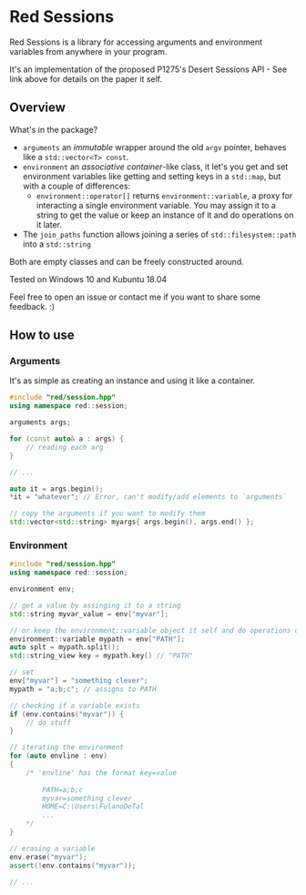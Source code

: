# Red Sessions
Red Sessions is a library for accessing arguments and environment variables from anywhere in your program.

It's an implementation of the proposed P1275's Desert Sessions API - See link above for details on the paper it self.

## Overview
What's in the package?

- `arguments` an _immutable_ wrapper around the old `argv` pointer, behaves like a `std::vector<T> const`.
- `environment` an _associative container_-like class, it let's you get and set environment variables like getting and setting keys in a `std::map`, but with a couple of differences:
    - `environment::operator[]` returns `environment::variable`, a proxy for interacting a single environment variable. You may assign it to a string to get the value or keep an instance of it and do operations on it later.
- The `join_paths` function allows joining a series of `std::filesystem::path` into a `std::string`

Both are empty classes and can be freely constructed around.

Tested on Windows 10 and Kubuntu 18.04

Feel free to open an issue or contact me if you want to share some feedback. :)

## How to use
### Arguments
It's as simple as creating an instance and using it like a container. 

```cpp
#include "red/session.hpp"
using namespace red::session;

arguments args;

for (const auto& a : args) {
    // reading each arg
}

// ...

auto it = args.begin();
*it = "whatever"; // Error, can't modify/add elements to `arguments`

// copy the arguments if you want to modify them
std::vector<std::string> myargs{ args.begin(), args.end() };
```

### Environment
```cpp
#include "red/session.hpp"
using namespace red::session;

environment env;

// get a value by assinging it to a string
std::string myvar_value = env["myvar"];

// or keep the environment::variable object it self and do operations on it latter.
environment::variable mypath = env["PATH"];
auto splt = mypath.split();
std::string_view key = mypath.key() // "PATH"

// set
env["myvar"] = "something clever";
mypath = "a;b;c"; // assigns to PATH

// checking if a variable exists
if (env.contains("myvar")) {
    // do stuff
}

// iterating the environment
for (auto envline : env)
{
    /* 'envline' has the format key=value
    
        PATH=a;b;c
        myvar=something clever
        HOME=C:\Users\FulanoDeTal
        ...
    */
}

// erasing a variable
env.erase("myvar");
assert(!env.contains("myvar"));

// ...
```
